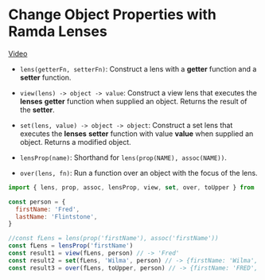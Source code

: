 #  Change Object Properties with Ramda Lenses
[Video](https://egghead.io/lessons/javascript-change-object-properties-with-ramda-lenses?pl=learn-ramda-js-ec318ad7)

- ``lens(getterFn, setterFn)``: Construct a lens with a **getter** function and a **setter** function.

- ``view(lens) -> object -> value``: Construct a view lens that executes the **lenses** **getter** function when supplied an object. Returns the result of the **setter**.

- ``set(lens, value) -> object -> object``: Construct a set lens that executes the **lenses** **setter** function with value **value** when supplied an object. Returns a modified object.

- ``lensProp(name)``: Shorthand for ``lens(prop(NAME), assoc(NAME))``.

- ``over(lens, fn)``: Run a function over an object with the focus of the lens.

```js
import { lens, prop, assoc, lensProp, view, set, over, toUpper } from 'ramda'

const person = {
  firstName: 'Fred',
  lastName: 'Flintstone',
}

//const fLens = lens(prop('firstName'), assoc('firstName'))
const fLens = lensProp('firstName')
const result1 = view(fLens, person) // -> 'Fred'
const result2 = set(fLens, 'Wilma', person) // -> {firstName: 'Wilma', lastName: 'Flintstone'}
const result3 = over(fLens, toUpper, person) // -> {firstName: 'FRED', lastName: 'Flintstone'}
```
